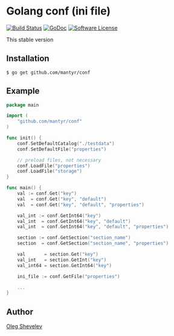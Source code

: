 # Golang conf (ini file)

[![Build Status](https://travis-ci.org/mantyr/conf.svg?branch=master)](https://travis-ci.org/mantyr/conf) [![GoDoc](https://godoc.org/github.com/mantyr/conf?status.png)](http://godoc.org/github.com/mantyr/conf) [![Software License](https://img.shields.io/badge/license-MIT-brightgreen.svg)](LICENSE.md)

This stable version

## Installation

    $ go get github.com/mantyr/conf

## Example

```GO
package main

import (
    "github.com/mantyr/conf"
)

func init() {
    conf.SetDefaultCatalog("./testdata")
    conf.SetDefaultFile("properties")

    // preload files, not necessary
    conf.LoadFile("properties")
    conf.LoadFile("storage")
}

func main() {
    val := conf.Get("key")
    val  = conf.Get("key", "default")
    val  = conf.Get("key", "default", "properties")

    val_int := conf.GetInt64("key")
    val_int  = conf.GetInt64("key", "default")
    val_int  = conf.GetInt64("key", "default", "properties")

    section := conf.GetSection("section_name")
    section  = conf.GetSection("section_name", "properties")

    val       = section.Get("key")
    val_int   = section.GetInt("key")
    val_int64 = section.GetInt64("key")

    ini_file := conf.GetFile("properties")

    ...
}
```

## Author

[Oleg Shevelev][mantyr]

[mantyr]: https://github.com/mantyr

